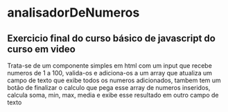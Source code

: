 # analisadorDeNumeros
## Exercicio final do curso básico de javascript do curso em video

Trata-se de um componente simples em html com um input que recebe numeros de 1 a 100, valida-os e adiciona-os a um array que atualiza um campo de texto que exibe todos os numeros adicionados, tambem tem um botão de finalizar o calculo que pega esse array de numeros inseridos, calcula soma, min, max, media e exibe esse resultado em outro campo de texto
